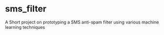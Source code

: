# sms_filter
A Short project on prototyping a SMS anti-spam filter using various machine learning techniques
